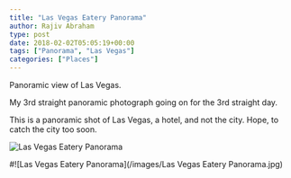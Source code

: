 ```yaml
---
title: "Las Vegas Eatery Panorama"
author: Rajiv Abraham
type: post
date: 2018-02-02T05:05:19+00:00
tags: ["Panorama", "Las Vegas"]
categories: ["Places"]
---
```


<p style="text-align: left;">
  Panoramic view of Las Vegas.
</p>

<p style="text-align: left;">
  My 3rd straight panoramic photograph going on for the 3rd straight day.
</p>

<p style="text-align: left;">
  This is a panoramic shot of Las Vegas, a hotel, and not the city. Hope, to catch the city too soon.
</p>

![Las Vegas Eatery Panorama](https://res.cloudinary.com/abraham/image/upload/v1526951770/Las_Vegas_Eatery_Panorama.jpg)

#![Las Vegas Eatery Panorama](/images/Las Vegas Eatery Panorama.jpg)